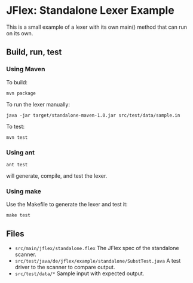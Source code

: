 JFlex: Standalone Lexer Example
===============================

This is a small example of a lexer with its own main() method that can run on
its own.

## Build, run, test

### Using Maven

To build:

    mvn package

To run the lexer manually:

    java -jar target/standalone-maven-1.0.jar src/test/data/sample.in

To test:

    mvn test


### Using ant

    ant test

will generate, compile, and test the lexer.

### Using make

Use the Makefile to generate the lexer and test it:

    make test

## Files

* `src/main/jflex/standalone.flex`
  The JFlex spec of the standalone scanner.
* `src/test/java/de/jflex/example/standalone/SubstTest.java`
  A test driver to the scanner to compare output.
* `src/test/data/*`
  Sample input with expected output.